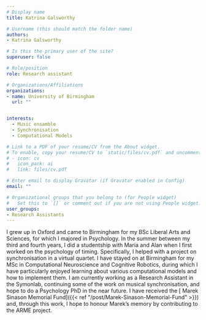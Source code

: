 ```yaml
---
# Display name
title: Katrina Galsworthy

# Username (this should match the folder name)
authors:
- Katrina Galsworthy

# Is this the primary user of the site?
superuser: false

# Role/position
role: Research assistant

# Organizations/Affiliations
organizations:
- name: University of Birmingham
  url: ""


interests:
  - Music ensamble
  - Synchronisation
  - Computational Models

# Link to a PDF of your resume/CV from the About widget.
# To enable, copy your resume/CV to `static/files/cv.pdf` and uncomment the lines below.
# - icon: cv
#   icon_pack: ai
#   link: files/cv.pdf

# Enter email to display Gravatar (if Gravatar enabled in Config)
email: ""

# Organizational groups that you belong to (for People widget)
#   Set this to `[]` or comment out if you are not using People widget.
user_groups:
- Research Assistants
---
```


I grew up in Oxford and came to Birmingham for my BSc Liberal Arts and Sciences, for which I majored in Psychology. In the summer between my third and fourth years, I did a studentship with Maria and Alan when I first worked on the psychology of timing. Specifically, I helped with a project on synchronisation in a virtual quartet. I have stayed on at Birmingham for my MSc in Computational Neuroscience and Cognitive Robotics, during which I have particularly enjoyed learning about various computational models and how to implement them. I am currently working as a Research Assistant in the Symonlab, continuing some of the work on musical synchronisation, and hope to do a Psychology PhD in the near future. I have received the [ Marek Sinason Memorial Fund]({{< ref "/post/Marek-Sinason-Memorial-Fund" >}})
 and, through this work, I hope to honour Marek’s memory by contributing to the ARME project.
